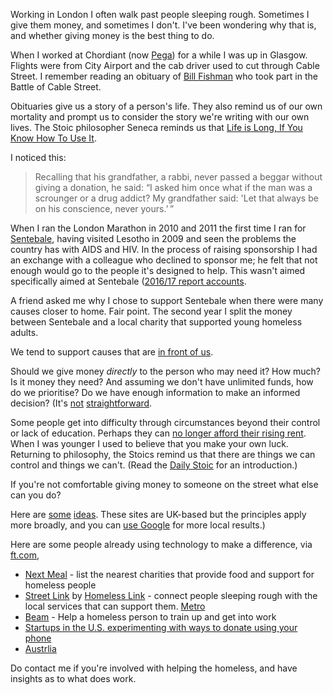 Working in London I often walk past people sleeping rough. Sometimes I give them money, and sometimes I don't. I've been wondering why that is, and whether giving money is the best thing to do.

When I worked at Chordiant (now [Pega](https://www.pega.com/)) for a while I was up in Glasgow. Flights were from City Airport and the cab driver used to cut through Cable Street. I remember reading an obituary of [Bill Fishman](https://www.telegraph.co.uk/news/obituaries/11480782/Professor-Bill-Fishman-East-End-historian-obituary.html) who took part in the Battle of Cable Street. 

Obituaries give us a story of a person's life. They also remind us of our own mortality and prompt us to consider the story we're writing with our own lives. The Stoic philosopher Seneca reminds us that [Life is Long, If You Know How To Use It](https://www.brainpickings.org/2014/09/01/seneca-on-the-shortness-of-life/).

I noticed this:

> Recalling that his grandfather, a rabbi, never passed a beggar without giving a donation, he said: “I asked him once what if the man was a scrounger or a drug addict? My grandfather said: 'Let that always be on his conscience, never yours.’ ”

When I ran the London Marathon in 2010 and 2011 the first time I ran for [Sentebale](http://sentebale.org/who-we-are/), having visited Lesotho in 2009 and seen the problems the country has with AIDS and HIV. In the process of raising sponsorship I had an exchange with a colleague who declined to sponsor me; he felt that not enough would go to the people it's designed to help. This wasn't aimed specifically aimed at Sentebale ([2016/17 report accounts](http://3nci582v3ztm44c7lq3ruz2z.wpengine.netdna-cdn.com/wp-content/uploads/2018/06/LR-2016_17-SB-Report-and-Accounts_complete.pdf).

A friend asked me why I chose to support Sentebale when there were many causes closer to home. Fair point. The second year I split the money between Sentebale and a local charity that supported young homeless adults.

We tend to support causes that are [in front of us](https://seths.blog/2014/12/cutting-through-singers-paradox/).

Should we give money *directly* to the person who may need it? How much? Is it money they need? And assuming we don't have unlimited funds, how do we prioritise? Do we have enough information to make an informed decision?  (It's [not](https://www.independent.co.uk/news/uk/home-news/should-we-give-homeless-money-a8124951.html) [straightforward](https://www.theguardian.com/commentisfree/2018/jan/17/should-give-homeless-people-money-gloucester-council-ad).

Some people get into difficulty through circumstances beyond their control or lack of education. Perhaps they can [no longer afford their rising rent](https://www.theguardian.com/education/2017/may/23/homeless-teachers-ashamed-housing-crisis-professionals). When I was younger I used to believe that you make your own luck. Returning to philosophy, the Stoics remind us that there are things we can control and things we can't. (Read the [Daily Stoic](https://www.amazon.com/Daily-Stoic-Meditations-Wisdom-Perseverance/dp/0735211736/) for an introduction.)

If you're not comfortable giving money to someone on the street what else can you do?

Here are [some](https://www.bbc.co.uk/news/uk-england-38221721) [ideas](https://www.telegraph.co.uk/news/uknews/11620159/Whats-the-best-way-to-help-the-homeless.html). These sites are UK-based but the principles apply more broadly, and you can [use Google](http://lmgtfy.com/?q=how+can+i+help+the+homeless) for more local results.)

Here are some people already using technology to make a difference, via [ft.com](https://www.ft.com/content/3610563e-3cb8-11e8-b9f9-de94fa33a81e), 

* [Next Meal](https://nextmeal.co.uk/) - list the nearest charities that provide food and support for homeless people 
* [Street Link](https://www.streetlink.org.uk/#) by [Homeless Link](https://www.homeless.org.uk/) - connect people sleeping rough with the local services that can support them. [Metro](https://metro.co.uk/2018/02/26/see-homeless-person-sleeping-rough-snow-7342879/)
* [Beam](https://wearebeam.org/) - Help a homeless person to train up and get into work
* [Startups in the U.S. experimenting with ways to donate using your phone](https://www.bbc.co.uk/news/av/technology-44415767/donating-to-homeless-people-using-your-phonep)
* [Austrlia](https://askizzy.org.au/)

Do contact me if you're involved with helping the homeless, and have insights as to what does work.
